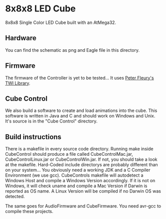 # 8x8x8 LED Cube

8x8x8 Single Color LED Cube built with an AtMega32.

## Hardware

You can find the schematic as png and Eagle file in this directory.

## Firmware

The firmware of the Controller is yet to be tested...
It uses [Peter Fleury's TWI Library](http://homepage.hispeed.ch/peterfleury/avr-software.html).

## Cube Control

We also build a software to create and load animations into the cube. This software is written in Java and C and should work on Windows and Unix.
It's source is in the "Cube Control" directory.

## Build instructions

There is a makefile in every source code directory. Running make inside CubeControl should produce a file called CubeControlMac.jar, CubeControlLinux.jar or CubeControlWin.jar. If not, you should take a look at the makefile. Hard-Coded include directorys are probably different than on your system... You obviously need a working JDK and a C Compiler Environment (we use gcc).
CubeControls makefile will autodetect a Windows Host and compile a Windows Version accordingly. If it is not on Windows, it will check uname and compile a Mac Version if Darwin is reported as OS name. A Linux Version will be compiled if no Darwin OS was detected.

The same goes for AudioFirmware and CubeFirmware. You need avr-gcc to compile these projects.
